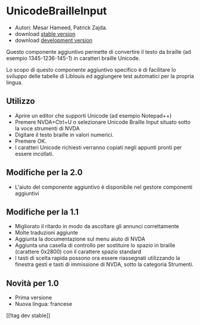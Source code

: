 # UnicodeBrailleInput #

* Autori: Mesar Hameed, Patrick Zajda.
* download [stable version][1]
* download [development version][2]

Questo componente aggiuntivo permette di convertire il testo da braille (ad
esempio 1345-1236-145-1) in caratteri braille Unicode.

Lo scopo di questo componente aggiuntivo specifico è di facilitare lo
sviluppo delle tabelle di Liblouis ed aggiungere test automatici per la
propria lingua.

## Utilizzo ##

* Aprire un editor che supporti Unicode (ad esempio Notepad++)
* Premere NVDA+Ctrl+U o selezionare Unicode Braille Input situato sotto la
  voce strumenti di NVDA
* Digitare il testo braille in valori numerici.
* Premere OK.
* I caratteri Unicode richiesti verranno copiati negli appunti pronti per
  essere incollati.

## Modifiche per la 2.0 ##

* L'aiuto del componente aggiuntivo è disponibile nel gestore componenti
  aggiuntivi

## Modifiche per la 1.1 ##

* Migliorato il ritardo in modo da ascoltare gli annunci correttamente
* Molte traduzioni aggiunte
* Aggiunta la documentazione sul menu aiuto di NVDA
* Aggiunta una casella di controllo per sostituire lo spazio in braille
  (carattere 0x2800) con il carattere spazio standard
* I tasti di scelta rapida possono ora essere riassegnati utilizzando la
  finestra gesti e tasti di immissione di NVDA, sotto la categoria
  Strumenti.

## Novità per 1.0 ##

* Prima versione
* Nuova lingua: francese

[[!tag dev stable]]

[1]: https://addons.nvda-project.org/files/get.php?file=ubi

[2]: https://addons.nvda-project.org/files/get.php?file=ubi-dev
